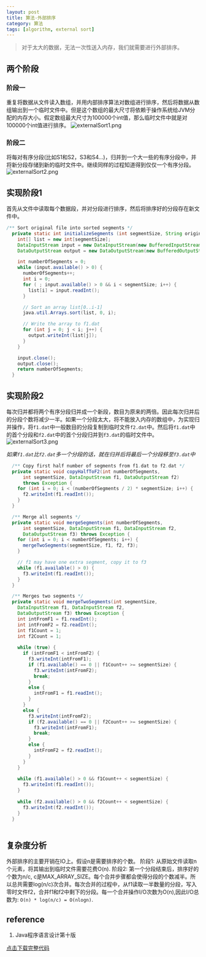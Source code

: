 ```yaml
---
layout: post
title: 算法-外部排序
category: 算法
tags: [algorithm, external sort]
---
```


> 对于太大的数据，无法一次性送入内存，我们就需要进行外部排序。

## 两个阶段

### 阶段一
重复将数据从文件读入数组，并用内部排序算法对数组进行排序，然后将数据从数组输出到一个临时文件中。但是这个数组的最大尺寸将依赖于操作系统给JVM分配的内存大小。假定数组最大尺寸为100000个int值，那么临时文件中就是对100000个int值进行排序。
![externalSort1.png](https://i.loli.net/2019/04/16/5cb57d38883bf.png)

### 阶段二
将每对有序分段(比如S1和S2，S3和S4...)，归并到一个大一些的有序分段中，并将新分段存储到新的临时文件中。继续同样的过程知道得到仅仅一个有序分段。
![externalSort2.png](https://i.loli.net/2019/04/16/5cb57d3899bb9.png)

## 实现阶段1
首先从文件中读取每个数据段，并对分段进行排序，然后将排序好的分段存在新文件中。
```java
/** Sort original file into sorted segments */
  private static int initializeSegments (int segmentSize, String originalFile, String f1) throws Exception {
    int[] list = new int[segmentSize];
    DataInputStream input = new DataInputStream(new BufferedInputStream(new FileInputStream(originalFile)));
    DataOutputStream output = new DataOutputStream(new BufferedOutputStream(new FileOutputStream(f1)));

    int numberOfSegments = 0;
    while (input.available() > 0) {
      numberOfSegments++;
      int i = 0;
      for ( ; input.available() > 0 && i < segmentSize; i++) {
        list[i] = input.readInt();
      }

      // Sort an array list[0..i-1]
      java.util.Arrays.sort(list, 0, i);

      // Write the array to f1.dat
      for (int j = 0; j < i; j++) {
        output.writeInt(list[j]);
      }
    }

    input.close();
    output.close();
    return numberOfSegments;
  }
```

## 实现阶段2
每次归并都将两个有序分段归并成一个新段，数目为原来的两倍。因此每次归并后的分段个数将减少一半。如果一个分段太大，将不能放入内存的数组中，为实现归并操作，将`f1.dat`中一般数目的分段复制到临时文件`f2.dat`中。然后将`f1.dat`中的首个分段和`f2.dat`中的首个分段归并到`f3.dat`的临时文件中。
![externalSort3.png](https://i.loli.net/2019/04/16/5cb5842e0635b.png)

*如果`f1.dat`比`f2.dat`多一个分段的话，就在归并后将最后一个分段移至`f3.dat`中*
```java
  /** Copy first half number of segments from f1.dat to f2.dat */
  private static void copyHalfToF2(int numberOfSegments,
      int segmentSize, DataInputStream f1, DataOutputStream f2)
      throws Exception {
    for (int i = 0; i < (numberOfSegments / 2) * segmentSize; i++) {
      f2.writeInt(f1.readInt());
    }
  }

  /** Merge all segments */
  private static void mergeSegments(int numberOfSegments,
      int segmentSize, DataInputStream f1, DataInputStream f2,
      DataOutputStream f3) throws Exception {
    for (int i = 0; i < numberOfSegments; i++) {
      mergeTwoSegments(segmentSize, f1, f2, f3);
    }

    // f1 may have one extra segment, copy it to f3
    while (f1.available() > 0) {
      f3.writeInt(f1.readInt());
    }
  }

  /** Merges two segments */
  private static void mergeTwoSegments(int segmentSize,
    DataInputStream f1, DataInputStream f2,
    DataOutputStream f3) throws Exception {
    int intFromF1 = f1.readInt();
    int intFromF2 = f2.readInt();
    int f1Count = 1;
    int f2Count = 1;
  
    while (true) {
      if (intFromF1 < intFromF2) {
        f3.writeInt(intFromF1);
        if (f1.available() == 0 || f1Count++ >= segmentSize) {
          f3.writeInt(intFromF2);
          break;
        }
        else {
          intFromF1 = f1.readInt();
        }
      }
      else {
        f3.writeInt(intFromF2);
        if (f2.available() == 0 || f2Count++ >= segmentSize) {
          f3.writeInt(intFromF1);
          break;
        }
        else {
          intFromF2 = f2.readInt();
        }
      }
    }
  
    while (f1.available() > 0 && f1Count++ < segmentSize) {
      f3.writeInt(f1.readInt());
    }
  
    while (f2.available() > 0 && f2Count++ < segmentSize) {
      f3.writeInt(f2.readInt());
    }
  }
  
```
## 复杂度分析
外部排序的主要开销在IO上。假设n是需要排序的个数。
阶段1: 从原始文件读取n个元素，将其输出到临时文件需要花费O(n).
阶段2: 第一个分段结束后，排序好的个数为n/c, c是MAX_ARRAY_SIZE。每个合并步骤都会使得分段的个数减半。所以总共需要log(n/c)次合并。每次合并的过程中，从f1读取一半数量的分段，写入零时文件f2，合并f1和f2中剩下的分段。每一个合并操作I/O次数为O(n),因此I/O总数为: `O(n) * log(n/c) = O(nlogn)`.

## reference
1. Java程序语言设计第十版

<a href="/downloads/SortLargeFile.java" download>点击下载完整代码</a>
